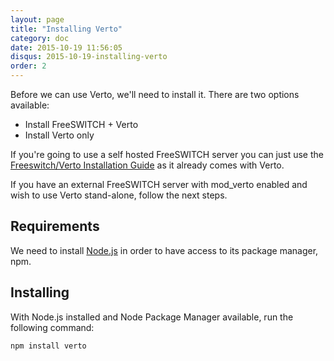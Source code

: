 ```yaml
---
layout: page
title: "Installing Verto"
category: doc
date: 2015-10-19 11:56:05
disqus: 2015-10-19-installing-verto
order: 2
---
```


Before we can use Verto, we'll need to install it. There are two options available:

- Install FreeSWITCH + Verto
- Install Verto only

If you're going to use a self hosted FreeSWITCH server you can just use the [Freeswitch/Verto Installation Guide](https://freeswitch.org/confluence/display/FREESWITCH/FreeSWITCH+1.6+Video) as it already comes with Verto.

If you have an external FreeSWITCH server with mod_verto enabled and wish to use Verto stand-alone, follow the next steps.

## Requirements

We need to install [Node.js](https://nodejs.org/) in order to have access to its package manager, npm.

## Installing

With Node.js installed and Node Package Manager available, run the following command:

```
npm install verto
```
